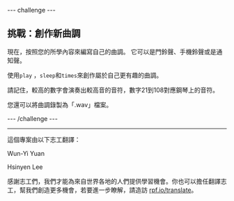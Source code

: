--- challenge ---

## 挑戰：創作新曲調

現在，按照您的所學內容來編寫自己的曲調。 它可以是門鈴聲、手機鈴聲或是通知聲。

使用`play` ，`sleep`和`times`來創作屬於自己更有趣的曲調。

請記住，較高的數字會演奏出較高音的音符，數字21到108對應鋼琴上的音符。

您還可以將曲調錄製為「.wav」檔案。

--- /challenge ---


***
這個專案由以下志工翻譯：

Wun-Yi Yuan

Hsinyen Lee

感謝志工們，我們才能為來自世界各地的人們提供學習機會。你也可以擔任翻譯志工，幫我們創造更多機會，若要進一步瞭解，請造訪 [rpf.io/translate](https://rpf.io/translate)。
